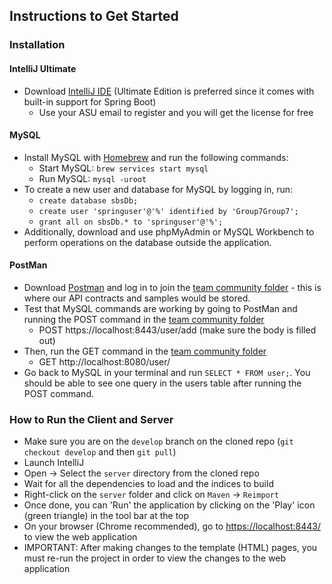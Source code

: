 ## Instructions to Get Started

### Installation
#### IntelliJ Ultimate
* Download [IntelliJ IDE](https://www.jetbrains.com/idea/download/#section=mac) (Ultimate Edition is preferred since it comes with built-in support for Spring Boot) 
   - Use your ASU email to register and you will get the license for free
#### MySQL
* Install MySQL with [Homebrew](https://brew.sh) and run the following commands:
   - Start MySQL: ```brew services start mysql```
   - Run MySQL: ```mysql -uroot```
* To create a new user and database for MySQL by logging in, run:
   - ```create database sbsDb;```
   - ```create user 'springuser'@'%' identified by 'Group7Group7';```
   - ```grant all on sbsDb.* to 'springuser'@'%';```
* Additionally, download and use phpMyAdmin or MySQL Workbench to perform operations on the database outside the application.
#### PostMan
* Download [Postman](https://www.postman.com/downloads/) and log in to join the [team community folder](https://app.getpostman.com/join-team?invite_code=0c416ee27ac0e75c461bcf79ab55bcb9) - this is where our API contracts and samples would be stored.
* Test that MySQL commands are working by going to PostMan and running the POST command in the [team community folder](https://app.getpostman.com/join-team?invite_code=0c416ee27ac0e75c461bcf79ab55bcb9)
   - POST https://localhost:8443/user/add (make sure the body is filled out)
* Then, run the GET command in the [team community folder](https://app.getpostman.com/join-team?invite_code=0c416ee27ac0e75c461bcf79ab55bcb9)
   - GET http://localhost:8080/user/
* Go back to MySQL in your terminal and run ```SELECT * FROM user;```. You should be able to see one query in the users table after running the POST command.


### How to Run the Client and Server
* Make sure you are on the ```develop``` branch on the cloned repo (```git checkout develop``` and then ```git pull```)
* Launch IntelliJ
* Open -> Select the ```server``` directory from the cloned repo
* Wait for all the dependencies to load and the indices to build
* Right-click on the ```server``` folder and click on ```Maven``` -> ```Reimport```
* Once done, you can 'Run' the application by clicking on the 'Play' icon (green triangle) in the tool bar at the top
* On your browser (Chrome recommended), go to [https://localhost:8443/](https://localhost:8443/) to view the web application
* IMPORTANT: After making changes to the template (HTML) pages, you must re-run the project in order to view the changes to the web application
